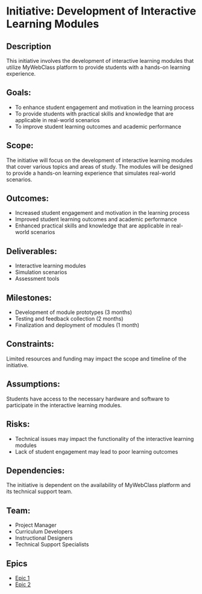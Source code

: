 # Initiative: Development of Interactive Learning Modules
## Description
This initiative involves the development of interactive learning modules that utilize MyWebClass platform to provide students with a hands-on learning experience.

## Goals:
* To enhance student engagement and motivation in the learning process
* To provide students with practical skills and knowledge that are applicable in real-world scenarios
* To improve student learning outcomes and academic performance

## Scope: 
The initiative will focus on the development of interactive learning modules that cover various topics and areas of study. The modules will be designed to provide a hands-on learning experience that simulates real-world scenarios.

## Outcomes:
* Increased student engagement and motivation in the learning process
* Improved student learning outcomes and academic performance
* Enhanced practical skills and knowledge that are applicable in real-world scenarios

## Deliverables:
* Interactive learning modules
* Simulation scenarios
* Assessment tools

## Milestones:
* Development of module prototypes (3 months)
* Testing and feedback collection (2 months)
* Finalization and deployment of modules (1 month)

## Constraints: 
Limited resources and funding may impact the scope and timeline of the initiative.

## Assumptions: 
Students have access to the necessary hardware and software to participate in the interactive learning modules.

## Risks:
* Technical issues may impact the functionality of the interactive learning modules
* Lack of student engagement may lead to poor learning outcomes

## Dependencies: 
The initiative is dependent on the availability of MyWebClass platform and its technical support team.

## Team:
* Project Manager
* Curriculum Developers
* Instructional Designers
* Technical Support Specialists

## Epics
* [Epic 1](../../templates/theme/initiatives/epics/epic_template.md)
* [Epic 2]()
